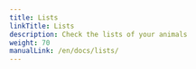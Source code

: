```yaml
---
title: Lists
linkTitle: Lists
description: Check the lists of your animals
weight: 70
manualLink: /en/docs/lists/
---
```

<script>
  window.location.href = "/en/docs/lists/";
</script>
